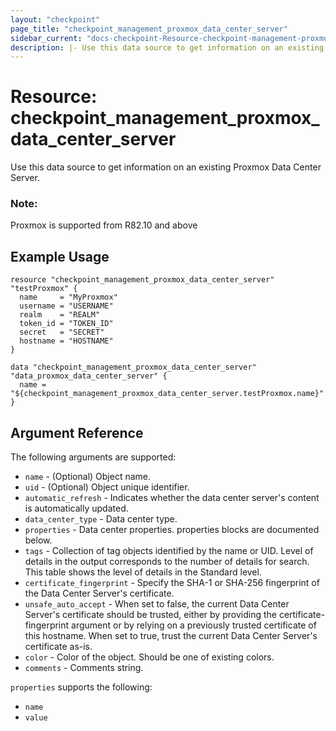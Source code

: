 ```yaml
---
layout: "checkpoint"
page_title: "checkpoint_management_proxmox_data_center_server"
sidebar_current: "docs-checkpoint-Resource-checkpoint-management-proxmox-data-center-server"
description: |- Use this data source to get information on an existing Proxmox Data Center Server.
---
```


# Resource: checkpoint_management_proxmox_data_center_server

Use this data source to get information on an existing Proxmox Data Center Server.

### Note:
Proxmox is supported from R82.10 and above


## Example Usage

```hcl
resource "checkpoint_management_proxmox_data_center_server" "testProxmox" {
  name     = "MyProxmox"
  username = "USERNAME"
  realm    = "REALM"
  token_id = "TOKEN_ID"
  secret   = "SECRET"
  hostname = "HOSTNAME"
}

data "checkpoint_management_proxmox_data_center_server" "data_proxmox_data_center_server" {
  name = "${checkpoint_management_proxmox_data_center_server.testProxmox.name}"
}
```

## Argument Reference

The following arguments are supported:

* `name` - (Optional) Object name.
* `uid` - (Optional) Object unique identifier.
* `automatic_refresh` - Indicates whether the data center server's content is automatically updated.
* `data_center_type` - Data center type.
* `properties` - Data center properties. properties blocks are documented below.
* `tags` - Collection of tag objects identified by the name or UID. Level of details in the output corresponds to the number of details for search. This table shows the level of details in the Standard level.
* `certificate_fingerprint` - Specify the SHA-1 or SHA-256 fingerprint of the Data Center Server's certificate.
* `unsafe_auto_accept` - When set to false, the current Data Center Server's certificate should be trusted, either by providing the certificate-fingerprint argument or by relying on a previously trusted certificate of this hostname. When set to true, trust the current Data Center Server's certificate as-is.
* `color` - Color of the object. Should be one of existing colors.
* `comments` - Comments string.

`properties` supports the following:
* `name`
* `value`